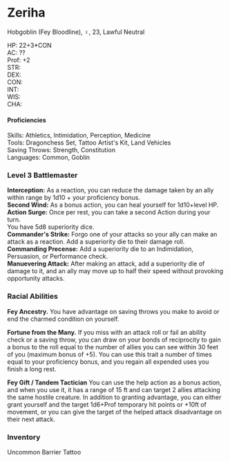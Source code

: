 # Zeriha
Hobgoblin (Fey Bloodline), ♀, 23, Lawful Neutral

HP: 22+3\*CON \
AC: ?? \
Prof: +2 \
STR: \
DEX: \
CON: \
INT: \
WIS: \
CHA: 

#### Proficiencies
Skills: Athletics, Intimidation, Perception, Medicine \
Tools: Dragonchess Set, Tattoo Artist's Kit, Land Vehicles \
Saving Throws: Strength, Constitution \
Languages: Common, Goblin 

### Level 3 Battlemaster
**Interception:** As a reaction, you can reduce the damage taken by an ally within range by 1d10 + your proficiency bonus. \
**Second Wind:** As a bonus action, you can heal yourself for 1d10+level HP. \
**Action Surge:** Once per rest, you can take a second Action during your turn. \
You have 5d8 superiority dice. \
**Commander's Strike:** Forgo one of your attacks so your ally can make an attack as a reaction. Add a superiority die to their damage roll. \
**Commanding Precense:** Add a superiority die to an Indimidation, Persuasion, or Performance check. \
**Manuevering Attack:** After making an attack, add a superiority die of damage to it, and an ally may move up to half their speed without provoking opportunity attacks. 


### Racial Abilities
**Fey Ancestry.** You have advantage on saving throws you make to avoid or end the charmed condition on yourself. 

**Fortune from the Many.** If you miss with an attack roll or fail an ability check or a saving throw, you can draw on your bonds of reciprocity to gain a bonus to the roll equal to the number of allies you can see within 30 feet of you (maximum bonus of +5). You can use this trait a number of times equal to your proficiency bonus, and you regain all expended uses you finish a long rest. 

**Fey Gift / Tandem Tactician** You can use the help action as a bonus action, and when you use it, it has a range of 15 ft and can target 2 allies attacking the same hostile creature. In addition to granting advantage, you can either grant yourself and the target 1d6+Prof temporary hit points or +10ft of movement, or you can give the target of the helped attack disadvantage on their next attack. 


### Inventory
Uncommon Barrier Tattoo 
